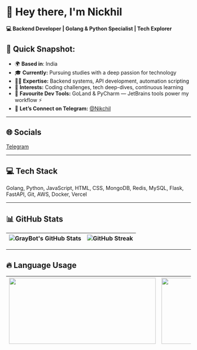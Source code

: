 # 👋 Hey there, I'm **Nickhil**  

**💻 Backend Developer | Golang & Python Specialist | Tech Explorer**  

## 🚀 Quick Snapshot:
- 🌍 **Based in**: India  
- 🎓 **Currently:** Pursuing studies with a deep passion for technology 
- 👨‍💻 **Expertise:** Backend systems, API development, automation scripting  
- 📖 **Interests:** Coding challenges, tech deep-dives, continuous learning
- 🧰 **Favourite Dev Tools:** GoLand & PyCharm — JetBrains tools power my workflow ⚡
- 💬 **Let’s Connect on Telegram:** [@Nikchil](https://t.me/Nikchil)  

---

## 🌐 Socials  
[Telegram](https://t.me/Nikchil)  

---

## 💻 Tech Stack  
Golang, Python, JavaScript, HTML, CSS, MongoDB, Redis, MySQL, Flask, FastAPI, Git, AWS, Docker, Vercel

---

## 📊 GitHub Stats  
| ![GrayBot's GitHub Stats](https://github-readme-stats.vercel.app/api?username=GrayBots&theme=dark&hide_border=false&include_all_commits=true&count_private=true&show_icons=true) | ![GitHub Streak](https://github-readme-streak-stats.herokuapp.com/?user=GrayBots&theme=dark&hide_border=false) |
|:--:|:--:|

---

## 🔥 Language Usage  
| <img src="https://github-readme-stats.vercel.app/api/top-langs/?username=GrayBots&theme=dark&hide_border=false&layout=compact" height="180" width="400"> | <img src="https://github-contributor-stats.vercel.app/api?username=GrayBots&limit=5&theme=dark&combine_all_yearly_contributions=true" height="180" width="400"> |
|:--:|:--:|
